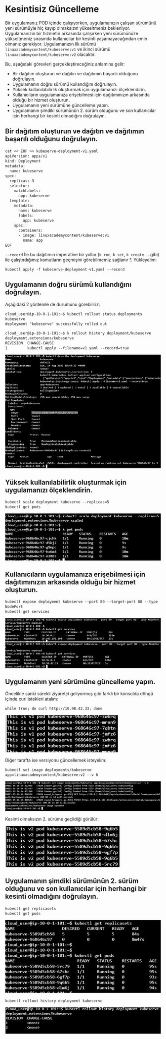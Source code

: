 # Kesintisiz Güncelleme

Bir uygulamanız POD içinde çalışıyorken, uygulamanızın çalışan sürümünü yeni sürümüyle hiç kayıp olmaksızın yükseltmeniz bekleniyor. Uygulamanızın bir hizmetin arkasında çalışırken yeni sürümünüze yükseltmeniz sırasında kullanıcılar bir kesinti yaşamayacağından emin olmanız gerekiyor. Uygulamanızın ilk sürümü `linuxacademycontent/kubeserve:v1` ve ikinci sürümü `linuxacademycontent/kubeserve:v2` olacaktır. 


Bu, aşağıdaki görevleri gerçekleştireceğiniz anlamına gelir:
- Bir dağıtım oluşturun ve dağıtın ve dağıtımın başarılı olduğunu doğrulayın. 
- Uygulamanın doğru sürümü kullandığını doğrulayın. 
- Yüksek kullanılabilirlik oluşturmak için uygulamanızı ölçeklendirin. 
- Kullanıcıların uygulamanıza erişebilmesi için dağıtımınızın arkasında olduğu bir hizmet oluşturun. 
- Uygulamanın yeni sürümüne güncelleme yapın. 
- Uygulamanın şimdiki sürümünün 2. sürüm olduğunu ve son kullanıcılar için herhangi bir kesinti olmadığını doğrulayın.

## Bir dağıtım oluşturun ve dağıtın ve dağıtımın başarılı olduğunu doğrulayın. 

```shell
cat << EOF >> kubeserve-deployment-v1.yaml
apiVersion: apps/v1
kind: Deployment
metadata:
  name: kubeserve
spec:
  replicas: 3
  selector:
    matchLabels:
      app: kubeserve
  template:
    metadata:
      name: kubeserve
      labels:
        app: kubeserve
    spec:
      containers:
      - image: linuxacademycontent/kubeserve:v1
        name: app
EOF
```

`--record` İle bu dağıtımın imperative bir yollar (`k run`, `k set`, `k create` ... gibi) ile çalıştırdığımız komutların geçmişini görebilmemiz sağlanır [*](https://stackoverflow.com/a/62831794/104085).
Yükleyelim:

```shell
kubectl apply -f kubeserve-deployment-v1.yaml --record
```

## Uygulamanın doğru sürümü kullandığını doğrulayın. 

Aşağıdaki 2 yöntemle de durumunu görebiliriz:

```shell
cloud_user@ip-10-0-1-101:~$ kubectl rollout status deployments kubeserve
deployment "kubeserve" successfully rolled out
```

```shell
cloud_user@ip-10-0-1-101:~$ k rollout history deployment/kubeserve
deployment.extensions/kubeserve
REVISION  CHANGE-CAUSE
1         kubectl apply --filename=v1.yaml --record=true

```

![](.vscode/readme-images/2022-08-14-21-56-05.png)

## Yüksek kullanılabilirlik oluşturmak için uygulamanızı ölçeklendirin. 

```shell
kubectl scale deployment kubeserve --replicas=5
kubectl get pods
```

![](.vscode/readme-images/2022-08-14-21-57-02.png)


## Kullanıcıların uygulamanıza erişebilmesi için dağıtımınızın arkasında olduğu bir hizmet oluşturun. 

```shell
kubectl expose deployment kubeserve --port 80 --target-port 80 --type NodePort
kubectl get services
```

![](.vscode/readme-images/2022-08-14-21-58-21.png)
![](.vscode/readme-images/2022-08-15-08-22-52.png)

## Uygulamanın yeni sürümüne güncelleme yapın. 

Öncelikle sanki sürekli ziyaretçi geliyormuş gibi farklı bir konsolda döngü içinde curl istekleri atalım:

```shell
while true; do curl http://10.98.42.33; done

```

![](.vscode/readme-images/2022-08-15-08-23-20.png)

Diğer tarafta ise versiyonu güncellemek isteyelim:

```shell
kubectl set image deployments/kubeserve app=linuxacademycontent/kubeserve:v2 --v 6
```

![](.vscode/readme-images/2022-08-15-08-25-04.png)

Kesinti olmaksızın 2. sürüme geçildiği görülür:

![](.vscode/readme-images/2022-08-15-08-24-24.png)

## Uygulamanın şimdiki sürümünün 2. sürüm olduğunu ve son kullanıcılar için herhangi bir kesinti olmadığını doğrulayın.

```shell
kubectl get replicasets
kubectl get pods
```

![](.vscode/readme-images/2022-08-15-08-26-30.png)

```shell
kubectl rollout history deployment kubeserve
```

![](.vscode/readme-images/2022-08-15-08-27-25.png)